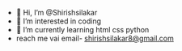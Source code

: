 - 👋 Hi, I’m @Shirishsilakar
- 👀 I’m interested in coding
- 🌱 I’m currently learning html css python 
-  reach me vai email- shirishsilakar8@gmail.com

<!---
Shirishsilakar/Shirishsilakar is a ✨ special ✨ repository because its `README.md` (this file) appears on your GitHub profile.
You can click the Preview link to take a look at your changes.
--->

